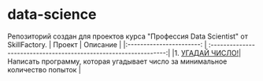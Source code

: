 # data-science 
Репозиторий создан для проектов курса "Профессия Data Scientist" от SkillFactory.
| Проект                   | Описание                                                         |
|:-----------------------: | :----------------------------------------------------------------:|
|1. [УГАДАЙ ЧИСЛО!](https://github.com/Artemiy-data/data-science/tree/master/module_0)| Написать программу, которая угадывает число за минимальное количество попыток |
